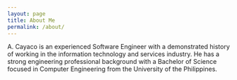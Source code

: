 ```yaml
---
layout: page
title: About Me
permalink: /about/
---
```


A. Cayaco is ​an experienced Software Engineer with a demonstrated history of working in the information technology and services industry. He has a strong engineering professional background with a Bachelor of Science focused in Computer Engineering from the University of the Philippines.